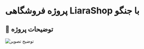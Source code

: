# پروژه فروشگاهی LiaraShop با جنگو

## 📌 توضیحات پروژه
![توضیح تصویر](docs/image/Screenshot_2025-09-17_020448.png)

